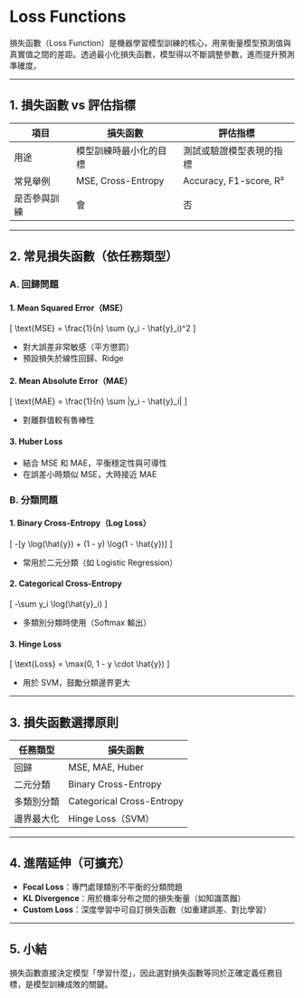 # Loss Functions

損失函數（Loss Function）是機器學習模型訓練的核心，用來衡量模型預測值與真實值之間的差距。透過最小化損失函數，模型得以不斷調整參數，進而提升預測準確度。

---

## 1. 損失函數 vs 評估指標
| 項目       | 損失函數                           | 評估指標                     |
|------------|------------------------------------|------------------------------|
| 用途       | 模型訓練時最小化的目標             | 測試或驗證模型表現的指標     |
| 常見舉例   | MSE, Cross-Entropy                | Accuracy, F1-score, R²       |
| 是否參與訓練 | 會                                 | 否                           |

---

## 2. 常見損失函數（依任務類型）

### A. 回歸問題

#### 1. Mean Squared Error（MSE）
\[ \text{MSE} = \frac{1}{n} \sum (y_i - \hat{y}_i)^2 \]
- 對大誤差非常敏感（平方懲罰）
- 預設損失於線性回歸、Ridge

#### 2. Mean Absolute Error（MAE）
\[ \text{MAE} = \frac{1}{n} \sum |y_i - \hat{y}_i| \]
- 對離群值較有魯棒性

#### 3. Huber Loss
- 結合 MSE 和 MAE，平衡穩定性與可導性
- 在誤差小時類似 MSE，大時接近 MAE

### B. 分類問題

#### 1. Binary Cross-Entropy（Log Loss）
\[ -[y \log(\hat{y}) + (1 - y) \log(1 - \hat{y})] \]
- 常用於二元分類（如 Logistic Regression）

#### 2. Categorical Cross-Entropy
\[ -\sum y_i \log(\hat{y}_i) \]
- 多類別分類時使用（Softmax 輸出）

#### 3. Hinge Loss
\[ \text{Loss} = \max(0, 1 - y \cdot \hat{y}) \]
- 用於 SVM，鼓勵分類邊界更大

---

## 3. 損失函數選擇原則
| 任務類型   | 損失函數                   |
|------------|----------------------------|
| 回歸       | MSE, MAE, Huber            |
| 二元分類   | Binary Cross-Entropy       |
| 多類別分類 | Categorical Cross-Entropy  |
| 邊界最大化 | Hinge Loss（SVM）         |

---

## 4. 進階延伸（可擴充）
- **Focal Loss**：專門處理類別不平衡的分類問題
- **KL Divergence**：用於機率分布之間的損失衡量（如知識蒸餾）
- **Custom Loss**：深度學習中可自訂損失函數（如重建誤差、對比學習）

---

## 5. 小結
損失函數直接決定模型「學習什麼」，因此選對損失函數等同於正確定義任務目標，是模型訓練成敗的關鍵。
